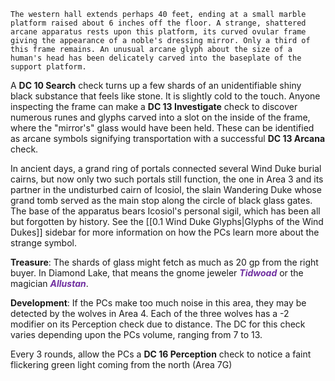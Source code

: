 
```
The western hall extends perhaps 40 feet, ending at a small marble platform raised about 6 inches off the floor. A strange, shattered arcane apparatus rests upon this platform, its curved ovular frame giving the appearance of a noble's dressing mirror. Only a third of this frame remains. An unusual arcane glyph about the size of a human's head has been delicately carved into the baseplate of the support platform. 
```

A **DC 10 Search** check turns up a few shards of an unidentifiable shiny black substance that feels like stone. It is slightly cold to the touch. Anyone inspecting the frame can make a **DC 13 Investigate** check to discover numerous runes and glyphs carved into a slot on the inside of the frame, where the "mirror's" glass would have been held. These can be identified as arcane symbols signifying transportation with a successful **DC 13 Arcana** check.

In ancient days, a grand ring of portals connected several Wind Duke burial cairns, but now only two such portals still function, the one in Area 3 and its partner in the undisturbed cairn of Icosiol, the slain Wandering Duke whose grand tomb served as the main stop along the circle of black glass gates. The base of the apparatus bears Icosiol's personal sigil, which has been all but forgotten by history. See the [[0.1 Wind Duke Glyphs|Glyphs of the Wind Dukes]] sidebar for more information on how the PCs learn more about the strange symbol.

**Treasure**: The shards of glass might fetch as much as 20 gp from the right buyer. In Diamond Lake, that means the gnome jeweler <span style="font-style:italic; font-weight: bold; color:rgb(112, 48, 160)">Tidwoad</span> or the magician <span style="font-style:italic; font-weight: bold; color:rgb(112, 48, 160)">Allustan</span>.

**Development**: If the PCs make too much noise in this area, they may be detected by the wolves in Area 4. Each of the three wolves has a -2 modifier on its Perception check due to distance. The DC for this check varies depending upon the PCs volume, ranging from 7 to 13.

Every 3 rounds, allow the PCs a **DC 16 Perception** check  to notice a faint flickering green light coming from the north (Area 7G)